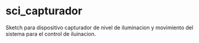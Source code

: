 # sci_capturador
Sketch para dispositivo capturador de nivel de iluminacion y movimiento del sistema para el control de iluinacion.
